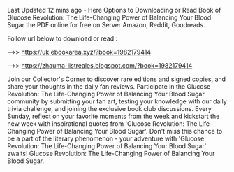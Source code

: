 Last Updated 12 mins ago - Here Options to Downloading or Read Book of Glucose Revolution: The Life-Changing Power of Balancing Your Blood Sugar the PDF online for free on Server Amazon, Reddit, Goodreads.
 
Follow url below to download or read :
 
-->> https://uk.ebookarea.xyz/?book=1982179414
 
-->> https://zhauma-listreales.blogspot.com/?book=1982179414
 
Join our Collector's Corner to discover rare editions and signed copies, and share your thoughts in the daily fan reviews.
Participate in the Glucose Revolution: The Life-Changing Power of Balancing Your Blood Sugar community by submitting your fan art, testing your knowledge with our daily trivia challenge, and joining the exclusive book club discussions.
Every Sunday, reflect on your favorite moments from the week and kickstart the new week with inspirational quotes from 'Glucose Revolution: The Life-Changing Power of Balancing Your Blood Sugar'. Don't miss this chance to be a part of the literary phenomenon - your adventure with 'Glucose Revolution: The Life-Changing Power of Balancing Your Blood Sugar' awaits! Glucose Revolution: The Life-Changing Power of Balancing Your Blood Sugar.
